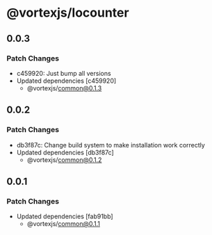 # @vortexjs/locounter

## 0.0.3

### Patch Changes

- c459920: Just bump all versions
- Updated dependencies [c459920]
  - @vortexjs/common@0.1.3

## 0.0.2

### Patch Changes

- db3f87c: Change build system to make installation work correctly
- Updated dependencies [db3f87c]
  - @vortexjs/common@0.1.2

## 0.0.1

### Patch Changes

- Updated dependencies [fab91bb]
  - @vortexjs/common@0.1.1
